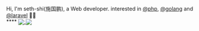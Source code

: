 <div>Hi, I'm seth-shi(施国鹏), 
a Web developer. 
interested in <a class="user-mention" data-hovercard-type="organization" data-hovercard-url="/orgs/php/hovercard" href="https://github.com/php">@php</a>, <a class="user-mention" data-hovercard-type="organization" data-hovercard-url="/orgs/golang/hovercard" href="https://github.com/golang">@golang</a> and <a class="user-mention" data-hovercard-type="organization" data-hovercard-url="/orgs/laravel/hovercard" href="https://github.com/laravel">@laravel</a> <g-emoji class="g-emoji" alias="mage_man" fallback-src="https://github.githubassets.com/images/icons/emoji/unicode/1f9d9-2642.png">🧙‍♂️</g-emoji></div>
****

<a href="https://github.com/anuraghazra/github-readme-stats">
  <img align="center" src="https://github-readme-stats.vercel.app/api?username=seth-shi&show_icons=true&hide=[%22contribs%22]&hide_title=true&count_private=true&title_color=355c7d&text_color=3f72af&bg_color=f9f7f7&icon_color=3282b8" />
</a>
<a href="https://github.com/anuraghazra/github-readme-stats">
  <img align="center" src="https://github-readme-stats.vercel.app/api/top-langs/?username=seth-shi&&hide=java,javascript,html&layout=compact" />
</a>
